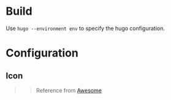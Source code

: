 # Build
Use `hugo --environment env` to specify the hugo configuration.

# Configuration
## Icon
>> Reference from [Awesome](https://fontawesome.com/v5.15/icons)
